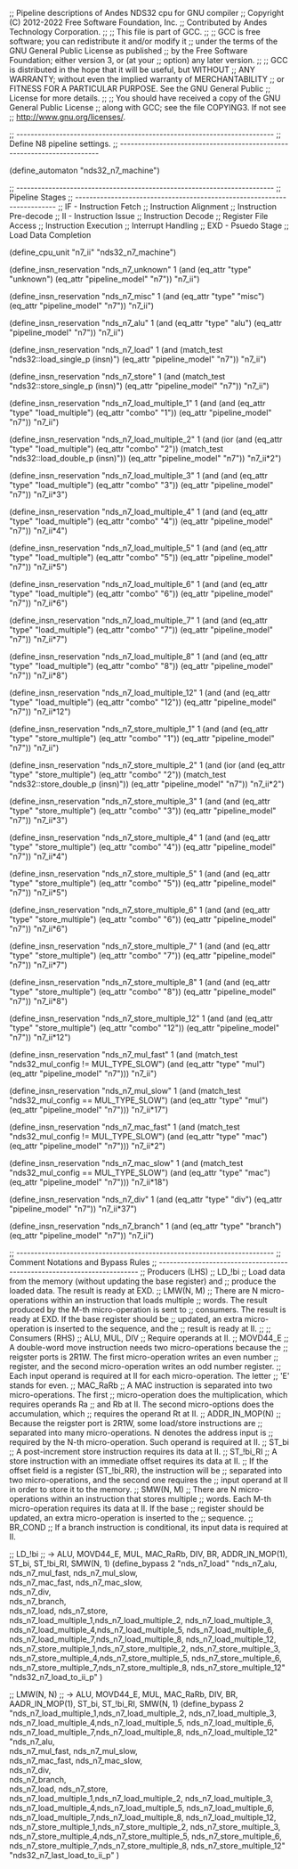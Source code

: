;; Pipeline descriptions of Andes NDS32 cpu for GNU compiler
;; Copyright (C) 2012-2022 Free Software Foundation, Inc.
;; Contributed by Andes Technology Corporation.
;;
;; This file is part of GCC.
;;
;; GCC is free software; you can redistribute it and/or modify it
;; under the terms of the GNU General Public License as published
;; by the Free Software Foundation; either version 3, or (at your
;; option) any later version.
;;
;; GCC is distributed in the hope that it will be useful, but WITHOUT
;; ANY WARRANTY; without even the implied warranty of MERCHANTABILITY
;; or FITNESS FOR A PARTICULAR PURPOSE.  See the GNU General Public
;; License for more details.
;;
;; You should have received a copy of the GNU General Public License
;; along with GCC; see the file COPYING3.  If not see
;; <http://www.gnu.org/licenses/>.


;; ------------------------------------------------------------------------
;; Define N8 pipeline settings.
;; ------------------------------------------------------------------------

(define_automaton "nds32_n7_machine")

;; ------------------------------------------------------------------------
;; Pipeline Stages
;; ------------------------------------------------------------------------
;; IF - Instruction Fetch
;;   Instruction Alignment
;;   Instruction Pre-decode
;; II - Instruction Issue
;;   Instruction Decode
;;   Register File Access
;;   Instruction Execution
;;   Interrupt Handling
;; EXD - Psuedo Stage
;;   Load Data Completion

(define_cpu_unit "n7_ii" "nds32_n7_machine")

(define_insn_reservation "nds_n7_unknown" 1
  (and (eq_attr "type" "unknown")
       (eq_attr "pipeline_model" "n7"))
  "n7_ii")

(define_insn_reservation "nds_n7_misc" 1
  (and (eq_attr "type" "misc")
       (eq_attr "pipeline_model" "n7"))
  "n7_ii")

(define_insn_reservation "nds_n7_alu" 1
  (and (eq_attr "type" "alu")
       (eq_attr "pipeline_model" "n7"))
  "n7_ii")

(define_insn_reservation "nds_n7_load" 1
  (and (match_test "nds32::load_single_p (insn)")
       (eq_attr "pipeline_model" "n7"))
  "n7_ii")

(define_insn_reservation "nds_n7_store" 1
  (and (match_test "nds32::store_single_p (insn)")
       (eq_attr "pipeline_model" "n7"))
  "n7_ii")

(define_insn_reservation "nds_n7_load_multiple_1" 1
  (and (and (eq_attr "type" "load_multiple")
	    (eq_attr "combo" "1"))
       (eq_attr "pipeline_model" "n7"))
  "n7_ii")

(define_insn_reservation "nds_n7_load_multiple_2" 1
  (and (ior (and (eq_attr "type" "load_multiple")
		 (eq_attr "combo" "2"))
	    (match_test "nds32::load_double_p (insn)"))
       (eq_attr "pipeline_model" "n7"))
  "n7_ii*2")

(define_insn_reservation "nds_n7_load_multiple_3" 1
  (and (and (eq_attr "type" "load_multiple")
	    (eq_attr "combo" "3"))
       (eq_attr "pipeline_model" "n7"))
  "n7_ii*3")

(define_insn_reservation "nds_n7_load_multiple_4" 1
  (and (and (eq_attr "type" "load_multiple")
	    (eq_attr "combo" "4"))
       (eq_attr "pipeline_model" "n7"))
  "n7_ii*4")

(define_insn_reservation "nds_n7_load_multiple_5" 1
  (and (and (eq_attr "type" "load_multiple")
	    (eq_attr "combo" "5"))
       (eq_attr "pipeline_model" "n7"))
  "n7_ii*5")

(define_insn_reservation "nds_n7_load_multiple_6" 1
  (and (and (eq_attr "type" "load_multiple")
	    (eq_attr "combo" "6"))
       (eq_attr "pipeline_model" "n7"))
  "n7_ii*6")

(define_insn_reservation "nds_n7_load_multiple_7" 1
  (and (and (eq_attr "type" "load_multiple")
	    (eq_attr "combo" "7"))
       (eq_attr "pipeline_model" "n7"))
  "n7_ii*7")

(define_insn_reservation "nds_n7_load_multiple_8" 1
  (and (and (eq_attr "type" "load_multiple")
	    (eq_attr "combo" "8"))
       (eq_attr "pipeline_model" "n7"))
  "n7_ii*8")

(define_insn_reservation "nds_n7_load_multiple_12" 1
  (and (and (eq_attr "type" "load_multiple")
	    (eq_attr "combo" "12"))
       (eq_attr "pipeline_model" "n7"))
  "n7_ii*12")

(define_insn_reservation "nds_n7_store_multiple_1" 1
  (and (and (eq_attr "type" "store_multiple")
	    (eq_attr "combo" "1"))
       (eq_attr "pipeline_model" "n7"))
  "n7_ii")

(define_insn_reservation "nds_n7_store_multiple_2" 1
  (and (ior (and (eq_attr "type" "store_multiple")
		 (eq_attr "combo" "2"))
	    (match_test "nds32::store_double_p (insn)"))
       (eq_attr "pipeline_model" "n7"))
  "n7_ii*2")

(define_insn_reservation "nds_n7_store_multiple_3" 1
  (and (and (eq_attr "type" "store_multiple")
	    (eq_attr "combo" "3"))
       (eq_attr "pipeline_model" "n7"))
  "n7_ii*3")

(define_insn_reservation "nds_n7_store_multiple_4" 1
  (and (and (eq_attr "type" "store_multiple")
	    (eq_attr "combo" "4"))
       (eq_attr "pipeline_model" "n7"))
  "n7_ii*4")

(define_insn_reservation "nds_n7_store_multiple_5" 1
  (and (and (eq_attr "type" "store_multiple")
	    (eq_attr "combo" "5"))
       (eq_attr "pipeline_model" "n7"))
  "n7_ii*5")

(define_insn_reservation "nds_n7_store_multiple_6" 1
  (and (and (eq_attr "type" "store_multiple")
	    (eq_attr "combo" "6"))
       (eq_attr "pipeline_model" "n7"))
  "n7_ii*6")

(define_insn_reservation "nds_n7_store_multiple_7" 1
  (and (and (eq_attr "type" "store_multiple")
	    (eq_attr "combo" "7"))
       (eq_attr "pipeline_model" "n7"))
  "n7_ii*7")

(define_insn_reservation "nds_n7_store_multiple_8" 1
  (and (and (eq_attr "type" "store_multiple")
	    (eq_attr "combo" "8"))
       (eq_attr "pipeline_model" "n7"))
  "n7_ii*8")

(define_insn_reservation "nds_n7_store_multiple_12" 1
  (and (and (eq_attr "type" "store_multiple")
	    (eq_attr "combo" "12"))
       (eq_attr "pipeline_model" "n7"))
  "n7_ii*12")

(define_insn_reservation "nds_n7_mul_fast" 1
  (and (match_test "nds32_mul_config != MUL_TYPE_SLOW")
       (and (eq_attr "type" "mul")
	    (eq_attr "pipeline_model" "n7")))
  "n7_ii")

(define_insn_reservation "nds_n7_mul_slow" 1
  (and (match_test "nds32_mul_config == MUL_TYPE_SLOW")
       (and (eq_attr "type" "mul")
	    (eq_attr "pipeline_model" "n7")))
  "n7_ii*17")

(define_insn_reservation "nds_n7_mac_fast" 1
  (and (match_test "nds32_mul_config != MUL_TYPE_SLOW")
       (and (eq_attr "type" "mac")
	    (eq_attr "pipeline_model" "n7")))
  "n7_ii*2")

(define_insn_reservation "nds_n7_mac_slow" 1
  (and (match_test "nds32_mul_config == MUL_TYPE_SLOW")
       (and (eq_attr "type" "mac")
	    (eq_attr "pipeline_model" "n7")))
  "n7_ii*18")

(define_insn_reservation "nds_n7_div" 1
  (and (eq_attr "type" "div")
       (eq_attr "pipeline_model" "n7"))
  "n7_ii*37")

(define_insn_reservation "nds_n7_branch" 1
  (and (eq_attr "type" "branch")
       (eq_attr "pipeline_model" "n7"))
  "n7_ii")

;; ------------------------------------------------------------------------
;; Comment Notations and Bypass Rules
;; ------------------------------------------------------------------------
;; Producers (LHS)
;;   LD_!bi
;;     Load data from the memory (without updating the base register) and
;;     produce the loaded data. The result is ready at EXD.
;;   LMW(N, M)
;;     There are N micro-operations within an instruction that loads multiple
;;     words. The result produced by the M-th micro-operation is sent to
;;     consumers. The result is ready at EXD. If the base register should be
;;     updated, an extra micro-operation is inserted to the sequence, and the
;;     result is ready at II.
;;
;; Consumers (RHS)
;;   ALU, MUL, DIV
;;     Require operands at II.
;;   MOVD44_E
;;     A double-word move instruction needs two micro-operations because the
;;     reigster ports is 2R1W. The first micro-operation writes an even number
;;     register, and the second micro-operation writes an odd number register.
;;     Each input operand is required at II for each micro-operation. The letter
;;     'E' stands for even.
;;   MAC_RaRb
;;     A MAC instruction is separated into two micro-operations. The first
;;     micro-operation does the multiplication, which requires operands Ra
;;     and Rb at II. The second micro-options does the accumulation, which
;;     requires the operand Rt at II.
;;   ADDR_IN_MOP(N)
;;     Because the reigster port is 2R1W, some load/store instructions are
;;     separated into many micro-operations. N denotes the address input is
;;     required by the N-th micro-operation. Such operand is required at II.
;;   ST_bi
;;     A post-increment store instruction requires its data at II.
;;   ST_!bi_RI
;;     A store instruction with an immediate offset requires its data at II.
;;     If the offset field is a register (ST_!bi_RR), the instruction will be
;;     separated into two micro-operations, and the second one requires the
;;     input operand at II in order to store it to the memory.
;;   SMW(N, M)
;;     There are N micro-operations within an instruction that stores multiple
;;     words. Each M-th micro-operation requires its data at II. If the base
;;     register should be updated, an extra micro-operation is inserted to the
;;     sequence.
;;   BR_COND
;;     If a branch instruction is conditional, its input data is required at II.

;; LD_!bi
;;   -> ALU, MOVD44_E, MUL, MAC_RaRb, DIV, BR, ADDR_IN_MOP(1), ST_bi, ST_!bi_RI, SMW(N, 1)
(define_bypass 2
  "nds_n7_load"
  "nds_n7_alu,\
   nds_n7_mul_fast, nds_n7_mul_slow,\
   nds_n7_mac_fast, nds_n7_mac_slow,\
   nds_n7_div,\
   nds_n7_branch,\
   nds_n7_load, nds_n7_store,\
   nds_n7_load_multiple_1,nds_n7_load_multiple_2, nds_n7_load_multiple_3,\
   nds_n7_load_multiple_4,nds_n7_load_multiple_5, nds_n7_load_multiple_6,\
   nds_n7_load_multiple_7,nds_n7_load_multiple_8, nds_n7_load_multiple_12,\
   nds_n7_store_multiple_1,nds_n7_store_multiple_2, nds_n7_store_multiple_3,\
   nds_n7_store_multiple_4,nds_n7_store_multiple_5, nds_n7_store_multiple_6,\
   nds_n7_store_multiple_7,nds_n7_store_multiple_8, nds_n7_store_multiple_12"
  "nds32_n7_load_to_ii_p"
)

;; LMW(N, N)
;;   -> ALU, MOVD44_E, MUL, MAC_RaRb, DIV, BR, AADR_IN_MOP(1), ST_bi, ST_!bi_RI, SMW(N, 1)
(define_bypass 2
  "nds_n7_load_multiple_1,nds_n7_load_multiple_2, nds_n7_load_multiple_3,\
   nds_n7_load_multiple_4,nds_n7_load_multiple_5, nds_n7_load_multiple_6,\
   nds_n7_load_multiple_7,nds_n7_load_multiple_8, nds_n7_load_multiple_12"
  "nds_n7_alu,\
   nds_n7_mul_fast, nds_n7_mul_slow,\
   nds_n7_mac_fast, nds_n7_mac_slow,\
   nds_n7_div,\
   nds_n7_branch,\
   nds_n7_load, nds_n7_store,\
   nds_n7_load_multiple_1,nds_n7_load_multiple_2, nds_n7_load_multiple_3,\
   nds_n7_load_multiple_4,nds_n7_load_multiple_5, nds_n7_load_multiple_6,\
   nds_n7_load_multiple_7,nds_n7_load_multiple_8, nds_n7_load_multiple_12,\
   nds_n7_store_multiple_1,nds_n7_store_multiple_2, nds_n7_store_multiple_3,\
   nds_n7_store_multiple_4,nds_n7_store_multiple_5, nds_n7_store_multiple_6,\
   nds_n7_store_multiple_7,nds_n7_store_multiple_8, nds_n7_store_multiple_12"
  "nds32_n7_last_load_to_ii_p"
)
